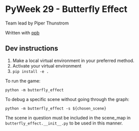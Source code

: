# PyWeek 29 - Butterfly Effect

Team lead by Piper Thunstrom

Written with [ppb](https://ppb.dev)

## Dev instructions

1. Make a local virtual environment in your preferred method.
2. Activate your virtual environment
3. `pip install -e .`

To run the game:

    python -m butterfly_effect

To debug a specific scene without going through the graph:

    python -m butterfly_effect -s ${chosen_scene}

The scene in question must be included in the scene_map in
`butterfly_effect.__init__.py` to be used in this manner.

